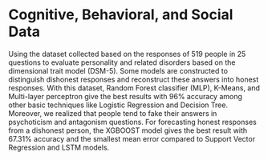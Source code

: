 
# Cognitive, Behavioral, and Social Data

Using the dataset collected based on the responses of
519 people in 25 questions to evaluate personality and
related disorders based on the dimensional trait model
(DSM-5). Some models are constructed to distinguish
dishonest responses and reconstruct these answers into
honest responses. With this dataset, Random Forest
classifier (MLP), K-Means, and Multi-layer perceptron
give the best results with 96% accuracy among other
basic techniques like Logistic Regression and Decision
Tree. Moreover, we realized that people tend to fake
their answers in psychoticism and antagonism questions. For forecasting honest responses from a dishonest
person, the XGBOOST model gives the best result with
67.31% accuracy and the smallest mean error compared
to Support Vector Regression and LSTM models.
